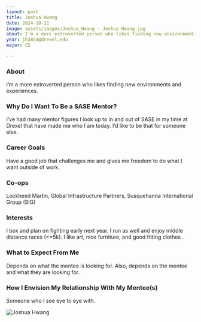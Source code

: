 ```yaml
---
layout: post
title: Joshua Hwang 
date: 2024-10-21
image: assets/images/Joshua_Hwang - Joshua Hwang.jpg
about: I’m a more extroverted person who likes finding new environments and experiences. 
year: jh3854@drexel.edu
major: CS

---
```


### About

I’m a more extroverted person who likes finding new environments and experiences. 

### Why Do I Want To Be a SASE Mentor?

I’ve had many mentor figures I look up to in and out of SASE in my time at Drexel that have made me who I am today. I’d like to be that for someone else.

### Career Goals

Have a good job that challenges me and gives me freedom to do what I want outside of work.

### Co-ops

Lockheed Martin, Global Infrastructure Partners, Susquehanna International Group (SIG)

### Interests

I box and plan on fighting early next year. I run as well and enjoy middle distance races (<=5k). I like art, nice furniture, and good fitting clothes .

### What to Expect From Me

Depends on what the mentee is looking for. Also, depends on the mentee and what they are looking for.

### How I Envision My Relationship With My Mentee(s) 

Someone who I see eye to eye with.

<div class="text-center my-5">
    <img src="https://sase-drexel.github.io/mentorship-2024/assets/images/Joshua_Hwang - Joshua Hwang.jpg" alt="Joshua Hwang" class="rounded post-img" />
</div>
